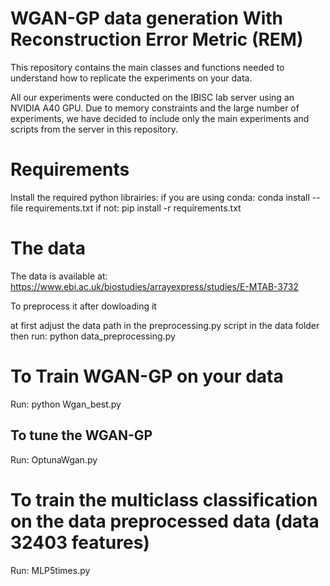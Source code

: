 # WGAN-GP data generation With Reconstruction Error Metric (REM)
This repository contains the main classes and functions needed to understand how to replicate the experiments on your data.

All our experiments were conducted on the IBISC lab server using an NVIDIA A40 GPU. Due to memory constraints and the large number of experiments, we have decided to include only the main experiments and scripts from the server in this repository.

# Requirements
Install the required python librairies:
if you are using conda: conda install --file requirements.txt
if not: pip install -r requirements.txt

# The data
The data is available at:
https://www.ebi.ac.uk/biostudies/arrayexpress/studies/E-MTAB-3732

To preprocess it after dowloading it

at first adjust the data path in the preprocessing.py script in the data folder then run: python data_preprocessing.py 

# To Train WGAN-GP on your data
Run: python Wgan_best.py
## To tune the WGAN-GP 
Run: OptunaWgan.py

# To train the multiclass classification on the data preprocessed data (data 32403 features)
Run: MLP5times.py
